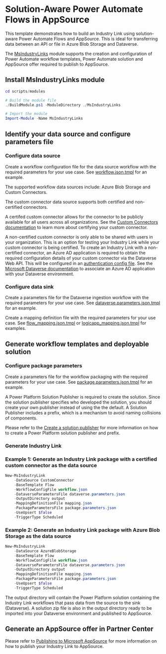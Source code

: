 # Solution-Aware Power Automate Flows in AppSource

This template demonstrates how to build an Industry Link using solution-aware Power Automate Flows and AppSource. This is ideal for transferring data between an API or file in Azure Blob Storage and Dataverse.

The [MsIndustryLinks](scripts/modules/MsIndustryLinks/README.md) module supports the creation and configuration of Power Automate workflow templates, Power Automate solution and AppSource offer required to publish to AppSource.

## Install MsIndustryLinks module

```powershell
cd scripts/modules

# Build the module file
./BuildModule.ps1 -ModuleDirectory ./MsIndustryLinks

# Import the module
Import-Module -Name MsIndustryLinks
```

## Identify your data source and configure parameters file

### Configure data source

Create a workflow configuration file for the data source workflow with the required parameters for your use case. See [workflow.json.tmpl](scripts/modules/MsIndustryLinks/templates/workflow.json.tmpl) for an example.

The supported workflow data sources include: Azure Blob Storage and Custom Connectors.

The custom connector data source supports both certified and non-certified connectors.

A certifed custom connector allows for the connector to be publicly available for all users across all organizations. See the [Custom Connectors documentation](connectors/power_platform_custom_connector/README.md) to learn more about certifying your custom connector.

A non-certified custom connector is only able to be shared with users in your organization. This is an option for testing your Industry Link while your custom connector is being certified.
To create an Industry Link with a non-certified connector, an Azure AD application is required to obtain the required configuration details of your custom connector via the Dataverse Web API. This will be configured in an [authentication config file](scripts/modules/MsIndustryLinks/templates/auth.json.tmpl). See the [Microsoft Dataverse documentation](https://learn.microsoft.com/en-us/power-apps/developer/data-platform/build-web-applications-server-server-s2s-authentication) to associate an Azure AD application with your Dataverse environment.

### Configure data sink

Create a parameters file for the Dataverse ingestion workflow with the required parameters for your use case. See [dataverse.parameters.json.tmpl](scripts/modules/MsIndustryLinks/templates/ingest/dataverse.parameters.json.tmpl) for an example.

Create a mapping definition file with the required parameters for your use case. See [flow_mapping.json.tmpl](scripts/modules/MsIndustryLinks/templates/ingest/flow_mapping.json.tmpl) or [logicapp_mapping.json.tmpl](scripts/modules/MsIndustryLinks/templates/ingest/logicapp_mapping.json.tmpl) for examples.

## Generate workflow templates and deployable solution

### Configure package parameters

Create a parameters file for the workflow packaging with the required parameters for your use case. See [package.parameters.json.tmpl](scripts/modules/MsIndustryLinks/templates/package/package.parameters.json.tmpl) for an example.

A Power Platform Solution Publisher is required to create the solution. Since the solution publisher specifies who developed the solution, you should create your own publisher instead of using the the default. A Solution Publisher includes a prefix, which is a mechanism to avoid naming collisions of components.

Please refer to the [Create a solution publisher](https://learn.microsoft.com/en-us/power-apps/maker/data-platform/create-solution#create-a-solution-publisher) for more information on how to create a Power Platform solution publisher and prefix.

### Generate Industry Link

### Example 1: Generate an Industry Link package with a certified custom connector as the data source

```powershell
New-MsIndustryLink
    -DataSource CustomConnector
    -BaseTemplate Flow
    -WorkflowConfigFile workflow.json
    -DataverseParametersFile dataverse.parameters.json
    -OutputDirectory output
    -MappingDefinitionFile mapping.json
    -PackageParametersFile package.parameters.json
    -UseUpsert $false
    -TriggerType Scheduled
```

### Example 2: Generate an Industry Link package with Azure Blob Storage as the data source

```powershell
New-MsIndustryLink
    -DataSource AzureBlobStorage
    -BaseTemplate Flow
    -WorkflowConfigFile workflow.json
    -DataverseParametersFile dataverse.parameters.json
    -OutputDirectory output
    -MappingDefinitionFile mapping.json
    -PackageParametersFile package.parameters.json
    -UseUpsert $false
    -TriggerType Scheduled
```

The output directory will contain the Power Platform solution containing the Industry Link workflows that pass data from the source to the sink (Dataverse). A solution zip file is also in the output directory ready to be imported into your Dataverse environment and published to AppSource.

## Generate an AppSource offer in Partner Center

Please refer to [Publishing to Microsoft AppSource](scripts/modules/MsIndustryLinks/appsource/AppSourcePublishing.md) for more information on how to publish your Industry Link to AppSource.
